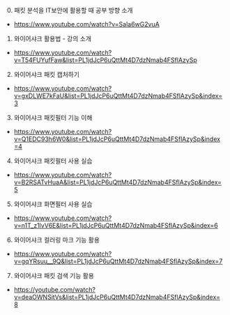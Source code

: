 0. 패킷 분석을 IT보안에 활용할 때 공부 방향 소개
- https://www.youtube.com/watch?v=Sala6wG2vuA

1. 와이어샤크 활용법 - 강의 소개
- https://www.youtube.com/watch?v=T54FUYufFaw&list=PL1jdJcP6uQttMt4D7dzNmab4FSflAzySp

2. 와이어샤크 패킷 캡처하기
- https://www.youtube.com/watch?v=gxDLWE7kFaU&list=PL1jdJcP6uQttMt4D7dzNmab4FSflAzySp&index=3

3. 와이어샤크 패킷필터 기능 이해
- https://www.youtube.com/watch?v=Q1EDC93h6W0&list=PL1jdJcP6uQttMt4D7dzNmab4FSflAzySp&index=4

4. 와이어샤크 패킷필터 사용 실습
- https://www.youtube.com/watch?v=B2RSATvHuaA&list=PL1jdJcP6uQttMt4D7dzNmab4FSflAzySp&index=5

5. 와이어샤크 화면필터 사용 실습
- https://www.youtube.com/watch?v=n1T_z1lvV6E&list=PL1jdJcP6uQttMt4D7dzNmab4FSflAzySp&index=6

6. 와이어샤크 컬러링 마크 기능 활용
- https://www.youtube.com/watch?v=gqYRsuu__9Q&list=PL1jdJcP6uQttMt4D7dzNmab4FSflAzySp&index=7

7. 와이어샤크 패킷 검색 기능 활용
- https://youtube.com/watch?v=deaOWNSitVs&list=PL1jdJcP6uQttMt4D7dzNmab4FSflAzySp&index=8
